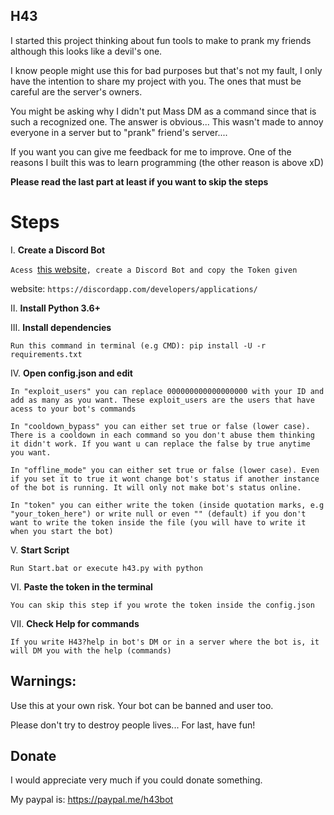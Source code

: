 ## H43

I started this project thinking about fun tools to make to prank my friends although this looks like a devil's one.

I know people might use this for bad purposes but that's not my fault, I only have the intention to share my project with you. The ones that must be careful are the server's owners.

You might be asking why I didn't put Mass DM as a command since that is such a recognized one. The answer is obvious... This wasn't made to annoy everyone in a server but to "prank" friend's server....

If you want you can give me feedback for me to improve. One of the reasons I built this was to learn programming (the other reason is above xD)

**Please read the last part at least if you want to skip the steps** 

# Steps

I. **Create a Discord Bot**

```Acess ```[this website](https://discordapp.com/developers/applications/)```, create a Discord Bot and copy the Token given```

website: ```https://discordapp.com/developers/applications/```

II. **Install Python 3.6+**

III. **Install dependencies**

```Run this command in terminal (e.g CMD): pip install -U -r requirements.txt```

IV. **Open config.json and edit**

```In "exploit_users" you can replace 000000000000000000 with your ID and add as many as you want. These exploit_users are the users that have acess to your bot's commands```

```In "cooldown_bypass" you can either set true or false (lower case). There is a cooldown in each command so you don't abuse them thinking it didn't work. If you want u can replace the false by true anytime you want.```

```In "offline_mode" you can either set true or false (lower case). Even if you set it to true it wont change bot's status if another instance of the bot is running. It will only not make bot's status online.```

```In "token" you can either write the token (inside quotation marks, e.g "your_token_here") or write null or even "" (default) if you don't want to write the token inside the file (you will have to write it when you start the bot)```


V. **Start Script**

```Run Start.bat or execute h43.py with python```

VI. **Paste the token in the terminal**

```You can skip this step if you wrote the token inside the config.json```

VII. **Check Help for commands**

```If you write H43?help in bot's DM or in a server where the bot is, it will DM you with the help (commands)```

## Warnings:
Use this at your own risk. Your bot can be banned and user too.

Please don't try to destroy people lives... 
For last, have fun!

## Donate
I would appreciate very much if you could donate something.

My paypal is: https://paypal.me/h43bot


